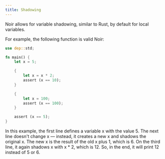 ```yaml
---
title: Shadowing
---
```


Noir allows for variable shadowing, similar to Rust, by default for local variables.

For example, the following function is valid Noir:

```rust
use dep::std;

fn main() {
    let x = 5;

    {
        let x = x * 2;
        assert (x == 10);
    }

    {
        let x = 100;
        assert (x == 100);
    }

    assert (x == 5);
}
```

In this example, the first line defines a variable x with the value 5. The next line doesn't change x — instead, it creates a new x and shadows the original x. The new x is the result of the old x plus 1, which is 6. On the third line, it again shadows x with x \* 2, which is 12. So, in the end, it will print 12 instead of 5 or 6.
